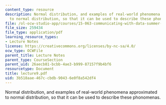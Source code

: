```yaml
---
content_type: resource
description: Normal distribution, and examples of real-world phenomena approximated
  to normal distribution, so that it can be used to describe these phonomenas.
file: /ol-ocw-studio-app/courses/15-063-communicating-with-data-summer-2003/3b518aae467ccbdb90436e0f8a542df4_lecture9.pdf
file_size: 259434
file_type: application/pdf
learning_resource_types:
- Lecture Notes
license: https://creativecommons.org/licenses/by-nc-sa/4.0/
ocw_type: OCWFile
parent_title: Lecture Notes
parent_type: CourseSection
parent_uid: 26aecb81-bcbb-4ae3-b999-87157f9b4bf6
resourcetype: Document
title: lecture9.pdf
uid: 3b518aae-467c-cbdb-9043-6e0f8a542df4
---
```

Normal distribution, and examples of real-world phenomena approximated to normal distribution, so that it can be used to describe these phonomenas.